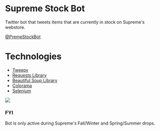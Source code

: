 # Supreme Stock Bot
Twitter bot that tweets items that are currently in stock on Supreme's webstore. 

[@PremeStockBot](https://twitter.com/PremeStockBot)

# Technologies
- [Tweepy](https://docs.tweepy.org/en/latest/)
- [Requests Library](https://requests.readthedocs.io/en/master/)
- [Beautiful Soup Library](https://www.crummy.com/software/BeautifulSoup/bs4/doc/)
- [Colorama](https://github.com/tartley/colorama)
- [Selenium](https://www.selenium.dev/documentation/)


![](https://github.com/xalxnder/supreme-stock-bot/blob/main/demo.gif)

### FYI
Bot is only active during Supreme's Fall/Winter and Spring/Summer drops. 


